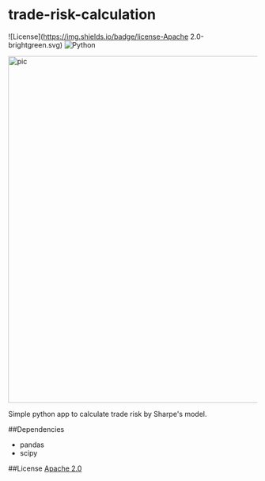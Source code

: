 # trade-risk-calculation

![License](https://img.shields.io/badge/license-Apache 2.0-brightgreen.svg)
![Python](https://img.shields.io/badge/Python-3.4.3-blue.svg)

<p align="left">
  <img width="700" alt="pic" src="https://github.com/dv-lebedev/trade-risk-calculation/blob/master/screenshot.png">
</p>

Simple python app to calculate trade risk by Sharpe's model.

##Dependencies
- pandas
- scipy

##License
[Apache 2.0](LICENSE)
